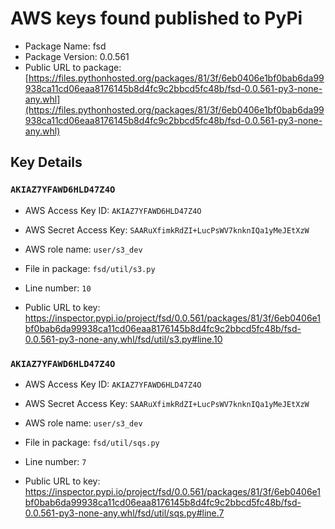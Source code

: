 # AWS keys found published to PyPi

* Package Name: fsd
* Package Version: 0.0.561
* Public URL to package: [https://files.pythonhosted.org/packages/81/3f/6eb0406e1bf0bab6da99938ca11cd06eaa8176145b8d4fc9c2bbcd5fc48b/fsd-0.0.561-py3-none-any.whl](https://files.pythonhosted.org/packages/81/3f/6eb0406e1bf0bab6da99938ca11cd06eaa8176145b8d4fc9c2bbcd5fc48b/fsd-0.0.561-py3-none-any.whl)

## Key Details

### `AKIAZ7YFAWD6HLD47Z4O`

* AWS Access Key ID: `AKIAZ7YFAWD6HLD47Z4O`
* AWS Secret Access Key: `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` 
* AWS role name: `user/s3_dev`
* File in package: `fsd/util/s3.py`
* Line number: `10`

* Public URL to key: https://inspector.pypi.io/project/fsd/0.0.561/packages/81/3f/6eb0406e1bf0bab6da99938ca11cd06eaa8176145b8d4fc9c2bbcd5fc48b/fsd-0.0.561-py3-none-any.whl/fsd/util/s3.py#line.10



### `AKIAZ7YFAWD6HLD47Z4O`

* AWS Access Key ID: `AKIAZ7YFAWD6HLD47Z4O`
* AWS Secret Access Key: `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` 
* AWS role name: `user/s3_dev`
* File in package: `fsd/util/sqs.py`
* Line number: `7`

* Public URL to key: https://inspector.pypi.io/project/fsd/0.0.561/packages/81/3f/6eb0406e1bf0bab6da99938ca11cd06eaa8176145b8d4fc9c2bbcd5fc48b/fsd-0.0.561-py3-none-any.whl/fsd/util/sqs.py#line.7


